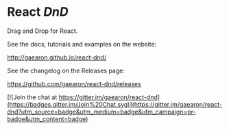 React *DnD*
=========

Drag and Drop for React.

See the docs, tutorials and examples on the website:

http://gaearon.github.io/react-dnd/

See the changelog on the Releases page:

https://github.com/gaearon/react-dnd/releases

[![Join the chat at https://gitter.im/gaearon/react-dnd](https://badges.gitter.im/Join%20Chat.svg)](https://gitter.im/gaearon/react-dnd?utm_source=badge&utm_medium=badge&utm_campaign=pr-badge&utm_content=badge)  
